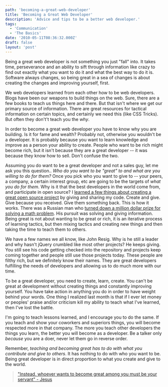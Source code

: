 ```yaml
---
path: 'becoming-a-great-web-developer'
title: 'Becoming a Great Web Developer'
description: 'Advice and tips to be a better web developer.'
tags:
  - 'Communication'
  - 'The Basics'
date: '2010-05-11T08:36:32.000Z'
draft: false
layout: 'post'
---
```


Being a great web developer is not something you just "fall" into. It takes time, perseverance and an ability to sift through information like crazy to find out exactly what you want to do it and what the best way to do it is. Software always changes, so being great in a sea of changes is about creating the changes and improving yourself, first.

We web developers learned from each other how to be web developers. Blogs have been our weapons to build things on the web. Sure, there are a few books to teach us things here and there. But that isn't where we get our primary source of information. There are great resources for tactical information on certain topics, and certainly we need this (like CSS Tricks). But often they don't't teach you the _why_.

In order to become a great web developer you have to know why you are building. Is it for fame and wealth? Probably not, otherwise you wouldn't be a developer. It is probably because you want to learn knowledge and improve as a person your ability to create. People who want to be rich might become rich, but it isn't because they are a great developer -- it was because they know how to sell. Don't confuse the two.

Assuming you do want to be a great developer and not a sales guy, let me ask you this question.. _Who do you want to be "great" to and what are you willing to do for them?_ Once you pick who you want to give to -- your peers, a company, a certain interest group, etc are going to be the targets of _what you do for them_. Why is it that the best developers in the world come from, and participate in open source? I [learned a few things about creating a great open source project](/5-things-learned-from-coding-open-source) by giving and sharing my code. Create and give. Give because you received. Give them something back. This is how it works. There was a Russian man who [turned down a million dollar prize for solving a math problem](http://www.telegraph.co.uk/news/worldnews/europe/russia/7530771/Russian-maths-genius-may-turn-down-1m-prize.html). His pursuit was solving and giving information. Being great is not about wanting to be great or rich, it is an iterative process of learning tactics, but then mixing tactics and creating new things and then taking the time to teach them to others.

We have a few names we all know, like John Resig. Why is he still a leader and why hasn't jQuery crumbled like most other projects? He keeps giving. You still see his code getting checked into the repository and projects keep coming together and people still use those projects today. These people are filthy rich, but we definitely know their names. They are great developers fulfilling the needs of developers and allowing us to do much more with our time.

To be a great developer, you need to create, learn, create. You can't be great at development without creating things and constantly improving yourself. You have take action in anything you do in order to have weight behind your words. One thing I realized last month is that if I ever let money or peoples' praise and/or criticism kill my ability to teach what I've learned, then I've lost the battle.

I'm going to teach lessons learned, and I encourage you to do the same. If you teach and show your coworkers and superiors things, you will become respected more in that company. The more you teach other developers the things you learn, the better you will become as a developer. Be a talker only _because_ you are a doer, never let them go in reverse order.

Remember, _teaching and becoming great has to do with what you contribute and give to others_. It has nothing to do with who you want to be. Being great developer is in direct proportion to what you create and give to the world.

> ["Instead, whoever wants to become great among you must be your servant" - Jesus](https://www.biblegateway.com/passage/?search=Matthew+20%3A26-28&version=NIV)
